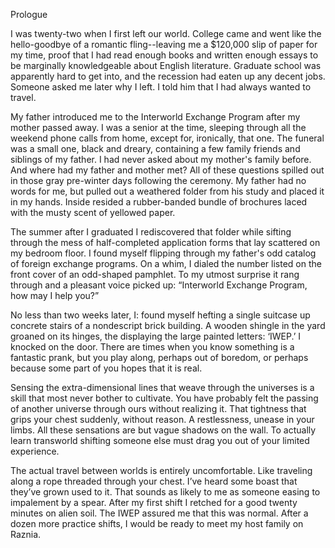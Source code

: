 Prologue

I was twenty-two when I first left our world. College came and went like the hello-goodbye of a romantic fling--leaving me a $120,000 slip of paper for my time, proof that I had read enough books and written enough essays to be marginally knowledgeable about English literature. Graduate school was apparently hard to get into, and the recession had eaten up any decent jobs. Someone asked me later why I left. I told him that I had always wanted to travel.

My father introduced me to the Interworld Exchange Program after my mother passed away. I was a senior at the time, sleeping through all the weekend phone calls from home, except for, ironically, that one. The funeral was a small one, black and dreary, containing a few family friends and siblings of my father. I had never asked about my mother's family before. And where had my father and mother met? All of these questions spilled out in those gray pre-winter days following the ceremony. My father had no words for me, but pulled out a weathered folder from his study and placed it in my hands. Inside resided a rubber-banded bundle of brochures laced with the musty scent of yellowed paper.

The summer after I graduated I rediscovered that folder while sifting through the mess of half-completed application forms that lay scattered on my bedroom floor. I found myself flipping through my father's odd catalog of foreign exchange programs. On a whim, I dialed the number listed on the front cover of an odd-shaped pamphlet. To my utmost surprise it rang through and a pleasant voice picked up: “Interworld Exchange Program, how may I help you?”

No less than two weeks later, I: found myself hefting a single suitcase up concrete stairs of a nondescript brick building. A wooden shingle in the yard groaned on its hinges, the displaying the large painted letters: ‘IWEP.’ I knocked on the door. There are times when you know something is a fantastic prank, but you play along, perhaps out of boredom, or perhaps because some part of you hopes that it is real.

Sensing the extra-dimensional lines that weave through the universes is a skill that most never bother to cultivate. You have probably felt the passing of another universe through ours without realizing it. That tightness that grips your chest suddenly, without reason. A restlessness, unease in your limbs. All these sensations are but vague shadows on the wall. To actually learn transworld shifting someone else must drag you out of your limited experience.

The actual travel between worlds is entirely uncomfortable. Like traveling along a rope threaded through your chest. I’ve heard some boast that they’ve grown used to it. That sounds as likely to me as someone easing to impalement by a spear. After my first shift I retched for a good twenty minutes on alien soil. The IWEP assured me that this was normal. After a dozen more practice shifts, I would be ready to meet my host family on Raznia.